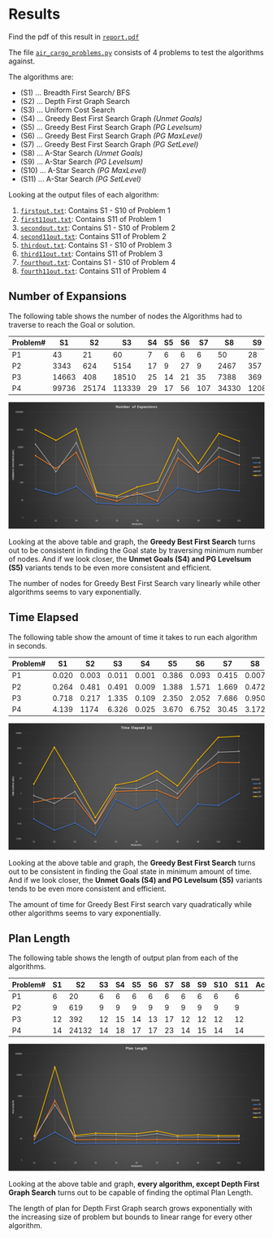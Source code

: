 # Results

Find the pdf of this result in [`report.pdf`]()

The file [`air_cargo_problems.py`](air_cargo_problems.py) consists of 4 problems to test the algorithms against.

The algorithms are:
- (S1) ... Breadth First Search/ BFS
- (S2) ... Depth First Graph Search
- (S3) ... Uniform Cost Search
- (S4) ... Greedy Best First Search Graph *(Unmet Goals)*
- (S5) ... Greedy Best First Search Graph *(PG Levelsum)*
- (S6) ... Greedy Best First Search Graph *(PG MaxLevel)*
- (S7) ... Greedy Best First Search Graph *(PG SetLevel)*
- (S8) ... A-Star Search *(Unmet Goals)*
- (S9) ... A-Star Search *(PG Levelsum)*
- (S10) ... A-Star Search *(PG MaxLevel)*
- (S11) ... A-Star Search *(PG SetLevel)*

Looking at the output files of each algorithm:

1. [`firstout.txt`](output/firstout.txt): Contains S1 - S10 of Problem 1
2. [`first11out.txt`](output/first11out.txt): Contains S11 of Problem 1
3. [`secondout.txt`](output/secondout.txt): Contains S1 - S10 of Problem 2
4. [`second11out.txt`](output/second11out.txt): Contains S11 of Problem 2
5. [`thirdout.txt`](output/thirdout.txt): Contains S1 - S10 of Problem 3
6. [`third11out.txt`](output/third11out.txt): Contains S11 of Problem 3
7. [`fourthout.txt`](output/fourthout.txt): Contains S1 - S10 of Problem 4
8. [`fourth11out.txt`](output/fourth11out.txt): Contains S11 of Problem 4

## Number of Expansions

The following table shows the number of nodes the Algorithms had to traverse to reach the Goal or solution.

| Problem# | S1    | S2    | S3     | S4  | S5  | S6  | S7  | S8    | S9   | S10   | S11   | Actions |
| :------- | ----- | ----- | ------ | --- | --- | --- | --- | ----- | ---- | ----- | ----- | ------: |
| P1       | 43    | 21    | 60     | 7   | 6   | 6   | 6   | 50    | 28   | 43    | 33    |      20 |
| P2       | 3343  | 624   | 5154   | 17  | 9   | 27  | 9   | 2467  | 357  | 2887  | 1037  |      72 |
| P3       | 14663 | 408   | 18510  | 25  | 14  | 21  | 35  | 7388  | 369  | 9580  | 3423  |      88 |
| P4       | 99736 | 25174 | 113339 | 29  | 17  | 56  | 107 | 34330 | 1208 | 62077 | 22606 |     104 |

![Number of Expansions Graph](images/Expansions.png)

Looking at the above table and graph, the **Greedy Best First Search** turns out to be consistent in finding the Goal state by traversing minimum number of nodes. And if we look closer, the **Unmet Goals (S4) and PG Levelsum (S5)** variants tends to be even more consistent and efficient.

The number of nodes for Greedy Best First Search vary linearly while other algorithms seems to vary exponentially.

## Time Elapsed

The following table show the amount of time it takes to run each algorithm in seconds.

| Problem# | S1    | S2    | S3    | S4    | S5    | S6    | S7    | S8    | S9    | S10   | S11   | Actions |
| :------- | ----- | ----- | ----- | ----- | ----- | ----- | ----- | ----- | ----- | ----- | ----- | ------: |
| P1       | 0.020 | 0.003 | 0.011 | 0.001 | 0.386 | 0.093 | 0.415 | 0.007 | 0.198 | 0.159 | 0.965 |      20 |
| P2       | 0.264 | 0.481 | 0.491 | 0.009 | 1.388 | 1.571 | 1.669 | 0.472 | 18.55 | 114.4 | 112.4 |      72 |
| P3       | 0.718 | 0.217 | 1.335 | 0.109 | 2.350 | 2.052 | 7.686 | 0.950 | 30.09 | 549.0 | 613.7 |      88 |
| P4       | 4.139 | 1174  | 6.326 | 0.025 | 3.670 | 6.752 | 30.45 | 3.172 | 163.5 | 5264  | 6219  |     104 |

![Time Elapsed](images/Time.png)

Looking at the above table and graph, the **Greedy Best First Search** turns out to be consistent in finding the Goal state in minimum amount of time. And if we look closer, the **Unmet Goals (S4) and PG Levelsum (S5)** variants tends to be even more consistent and efficient.

The amount of time for Greedy Best First search vary quadratically while other algorithms seems to vary exponentially.

## Plan Length

The following table shows the length of output plan from each of the algorithms.

| Problem# | S1  | S2    | S3  | S4  | S5  | S6  | S7  | S8  | S9  | S10 | S11 | Actions |
| :------- | --- | ----- | --- | --- | --- | --- | --- | --- | --- | --- | --- | ------: |
| P1       | 6   | 20    | 6   | 6   | 6   | 6   | 6   | 6   | 6   | 6   | 6   |       6 |
| P2       | 9   | 619   | 9   | 9   | 9   | 9   | 9   | 9   | 9   | 9   | 9   |      72 |
| P3       | 12  | 392   | 12  | 15  | 14  | 13  | 17  | 12  | 12  | 12  | 12  |      88 |
| P4       | 14  | 24132 | 14  | 18  | 17  | 17  | 23  | 14  | 15  | 14  | 14  |     104 |

![Plan Length](images/Plan.png)

Looking at the above table and graph, **every algorithm, except Depth First Graph Search** turns out to be capable of finding the optimal Plan Length.

The length of plan for Depth First Graph search grows exponentially with the increasing size of problem but bounds to linear range for every other algorithm.